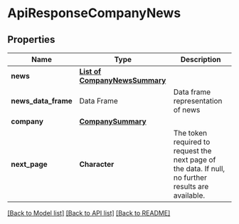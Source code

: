 # ApiResponseCompanyNews

[//]: # (CLASS:IntrinioSDK::ApiResponseCompanyNews)

[//]: # (KIND:object)

## Properties

[//]: # (START_DEFINITION)

Name | Type | Description
------------ | ------------- | -------------
**news** | [**List of CompanyNewsSummary**](CompanyNewsSummary.md) |  &nbsp;
**news_data_frame** | Data Frame | Data frame representation of news
**company** | [**CompanySummary**](CompanySummary.md) |  &nbsp;
**next_page** | **Character** | The token required to request the next page of the data. If null, no further results are available. &nbsp;

[//]: # (END_DEFINITION)


[//]: # (CONTAINED_CLASS:IntrinioSDK::CompanyNewsSummary)


[//]: # (CONTAINED_CLASS:IntrinioSDK::CompanySummary)


[[Back to Model list]](../README.md#documentation-for-models) [[Back to API list]](../README.md#documentation-for-api-endpoints) [[Back to README]](../README.md)


